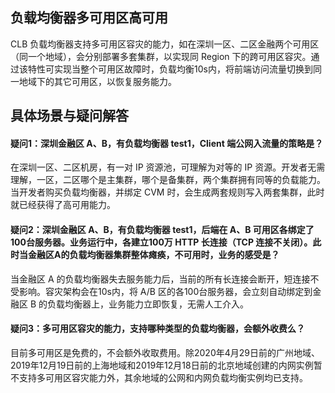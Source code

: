 ## 负载均衡器多可用区高可用
CLB 负载均衡器支持多可用区容灾的能力，如在深圳一区、二区金融两个可用区（同一个地域），会分别部署多套集群，以实现同 Region 下的跨可用区容灾。通过该特性可实现当整个可用区故障时，负载均衡10s内，将前端访问流量切换到同一地域下的其它可用区，以恢复服务能力。

## 具体场景与疑问解答
#### 疑问1：深圳金融区 A、B，有负载均衡器 test1，Client 端公网入流量的策略是？
在深圳一区、二区机房，有一对 IP 资源池，可理解为对等的 IP 资源。开发者无需理解，一区，二区哪个是主集群，哪个是备集群，两个集群拥有同等的负载能力。当开发者购买负载均衡器，并绑定 CVM 时，会生成两套规则写入两套集群，此时就已经获得了高可用能力。

#### 疑问2：深圳金融区 A、B，有负载均衡器 test1，后端在 A、B 可用区各绑定了100台服务器。业务运行中，各建立100万 HTTP 长连接（TCP 连接不关闭）。此时当金融区A的负载均衡器集群整体瘫痪，不可用时，业务的感受是？
当金融区 A 的负载均衡器失去服务能力后，当前的所有长连接会断开，短连接不受影响。容灾架构会在10s内，将 A/B 区的各100台服务器，会立刻自动绑定到金融区 B 的负载均衡器上，业务能力立即恢复，无需人工介入。

#### 疑问3：多可用区容灾的能力，支持哪种类型的负载均衡器，会额外收费么？
目前多可用区是免费的，不会额外收取费用。除2020年4月29日前的广州地域、2019年12月19日前的上海地域和2019年12月18日前的北京地域创建的内网实例暂不支持多可用区容灾能力外，其余地域的公网和内网负载均衡实例均已支持。

